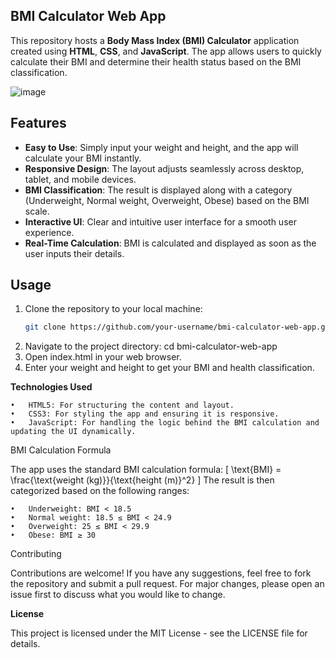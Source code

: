 ## **BMI Calculator Web App**

This repository hosts a **Body Mass Index (BMI) Calculator** application created using **HTML**, **CSS**, and **JavaScript**. The app allows users to quickly calculate their BMI and determine their health status based on the BMI classification.

![image](https://github.com/user-attachments/assets/86888a57-9f05-423d-a4c0-3d84efd696f8)




## **Features**

- **Easy to Use**: Simply input your weight and height, and the app will calculate your BMI instantly.
- **Responsive Design**: The layout adjusts seamlessly across desktop, tablet, and mobile devices.
- **BMI Classification**: The result is displayed along with a category (Underweight, Normal weight, Overweight, Obese) based on the BMI scale.
- **Interactive UI**: Clear and intuitive user interface for a smooth user experience.
- **Real-Time Calculation**: BMI is calculated and displayed as soon as the user inputs their details.

## **Usage**

1. Clone the repository to your local machine:
   ```bash
   git clone https://github.com/your-username/bmi-calculator-web-app.git
2. Navigate to the project directory: cd bmi-calculator-web-app
3.	Open index.html in your web browser.
4.	Enter your weight and height to get your BMI and health classification.

**Technologies Used**

	•	HTML5: For structuring the content and layout.
	•	CSS3: For styling the app and ensuring it is responsive.
	•	JavaScript: For handling the logic behind the BMI calculation and updating the UI dynamically.

BMI Calculation Formula

The app uses the standard BMI calculation formula:
[
\text{BMI} = \frac{\text{weight (kg)}}{\text{height (m)}^2}
]
The result is then categorized based on the following ranges:

	•	Underweight: BMI < 18.5
	•	Normal weight: 18.5 ≤ BMI < 24.9
	•	Overweight: 25 ≤ BMI < 29.9
	•	Obese: BMI ≥ 30

Contributing

Contributions are welcome! If you have any suggestions, feel free to fork the repository and submit a pull request. For major changes, please open an issue first to discuss what you would like to change.

**License**

This project is licensed under the MIT License - see the LICENSE file for details.
   
